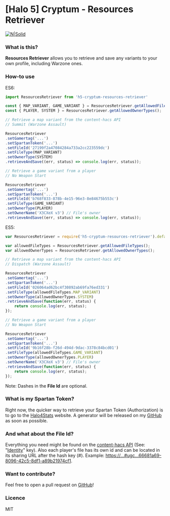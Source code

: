 # [Halo 5] Cryptum - Resources Retriever

[![N|Solid](http://i.imgur.com/5nHw7xr.png)](https://www.twitter.com/_SuckMyLuck)
### What is this?
**Resources Retriever** allows you to retrieve and save any variants to your own profile, including Warzone ones.

### How-to use
ES6:
```javascript
import ResourcesRetriever from 'h5-cryptum-resources-retriever'

const { MAP_VARIANT, GAME_VARIANT } = ResourcesRetriever.getAllowedFileTypes();
const { PLAYER, SYSTEM } = ResourcesRetriever.getAllowedOwnerTypes();

// Retrieve a map variant from the content-hacs API
// Summit (Warzone Assault)

ResourcesRetriever
.setGamertag('...')
.setSpartanToken('...') 
.setFileId('27199f2a47084284a733a2cc223559dc')
.setFileType(MAP_VARIANT)
.setOwnerType(SYSTEM)
.retrieveAndSave((err, status) => console.log(err, status));

// Retrieve a game variant from a player
// No Weapon Start

ResourcesRetriever
.setGamertag('...')
.setSpartanToken('...')
.setFileId('b768f833-878b-4e15-96e3-8e84675b553c')
.setFileType(GAME_VARIANT)
.setOwnerType(PLAYER)
.setOwnerName('X3CXeX v3') // File's owner
.retrieveAndSave((err, status) => console.log(err, status));

```

ES5:
```javascript
var ResourcesRetriever = require('h5-cryptum-resources-retriever').default;

var allowedFileTypes = ResourcesRetriever.getAllowedFileTypes();
var allowedOwnerTypes = ResourcesRetriever.getAllowedOwnerTypes();

// Retrieve a map variant from the content-hacs API
// Dispatch (Warzone Assault)

ResourcesRetriever
.setGamertag('...')
.setSpartanToken('...') 
.setFileId('026064ad62bc4f30892ab69fa76ed331')
.setFileType(allowedFileTypes.MAP_VARIANT)
.setOwnerType(allowedOwnerTypes.SYSTEM)
.retrieveAndSave(function(err, status) {
	return console.log(err, status);
});

// Retrieve a game variant from a player
// No Weapon Start

ResourcesRetriever
.setGamertag('...')
.setSpartanToken('...')
.setFileId('9b16f28b-f26d-494d-9dac-3378c84bcd01')
.setFileType(allowedFileTypes.GAME_VARIANT)
.setOwnerType(allowedOwnerTypes.PLAYER)
.setOwnerName('X3CXeX v3') // File's owner
.retrieveAndSave(function(err, status) {
	return console.log(err, status);
});

```

Note: Dashes in the **File Id** are optional.

### What is my Spartan Token?
Right now, the quicker way to retrieve your Spartan Token (Authorization) is to go to the [Halo4Stats](https://halo4stats.halowaypoint.com/oauth/spartanToken) website. A generator will be released on my [GitHub](https://github.com/Alexis-Bize/h5-cryptum-spartantoken-generator) as soon as possible.

### And what about the File Id?
Everything you need might be found on the [content-hacs API](https://content-hacs.svc.halowaypoint.com/contents/GameVariantDefinition) (See: "[Identity](https://content-hacs.svc.halowaypoint.com/content/guid-27199f2a-4708-4284-a733-a2cc223559dc)" key). Also each player's file has its own id and can be located in its sharing URL after the hash key (#). Example: [https://...#ugc...66681a69-8096-42c5-8df1-a89b21974cf1](https://www.halowaypoint.com/en-us/games/halo-5-guardians/xbox-one/game-variants?lastModifiedFilter=Everything&sortOrder=BookmarkCount&page=1&gamertag=X3CXeX%20v3#ugc_halo-5-guardians_xbox-one_gamevariant_X3CXeX%20v3_66681a69-8096-42c5-8df1-a89b21974cf1).

### Want to contribute?
Feel free to open a pull request on [GitHub](https://github.com/Alexis-Bize/h5-cryptum-markup-parser)!

### Licence
MIT